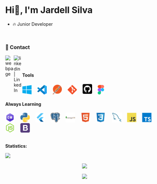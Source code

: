 
<br>

<h1 align="left">Hi🫡, I'm Jardell Silva</h1>

- 🔥 Junior Developer

<br>

### 📩 Contact

[<img align="left" alt="webpage" width="27px" src="https://img.icons8.com/nolan/27/geography.png" />][website]
[<img align="left" alt="linkedin  | LinkedIn" width="27px" src="https://img.icons8.com/nolan/27/linkedin.png" />][linkedin]

</p>

<br><br>

<!-- ********************************* Tools ******************************************** -->

<div>
   <h4><strong>Tools</strong></h4>
   <img src="./assets/windows.svg" width="30px">&ensp;&ensp;
   <img src="./assets/vscode.svg" width="30px">&ensp;&ensp;
   <img src="./assets/postman.svg" width="30px">&ensp;&ensp;
   <img src="./assets/git.svg" width="30px">&ensp;&ensp;
   <img src="./assets/github.svg" width="30px">&ensp;&ensp;
   <img src="./assets/figma.svg" width="20px">&ensp;&ensp;
</div>

<!-- ********************************* Always Learning **************************************** -->

<div>
 <h4><strong>Always Learning</strong></h4>
   <img src="./assets/csharp.png" width="30px">&ensp;&ensp;
   <img src="./assets/python.png" width="30px">&ensp;&ensp;
   <img src="./assets/flutter.png" width="30px">&ensp;&ensp;
   <img src="./assets/postgresql.png" width="30px">&ensp;&ensp;
   <img src="./assets/mongodb.png" width="30px">&ensp;&ensp;
   <img src="./assets/html5.svg" width="30px">&ensp;&ensp;
   <img src="./assets/css3.svg" width="30px"> &ensp;&ensp;
   <img src="./assets/mysql.svg" width="30px">&ensp;&ensp;
   <img src="./assets/javascript.svg" width="30px">&ensp;&ensp;
   <img src="./assets/typescript.svg" width="30px">&ensp;&ensp;
   <img src="./assets/nodejs.svg" width="30px">&ensp;&ensp;
   <img src="./assets/bootstrap5.png" width="30px">&ensp;&ensp;
</div>

<br>

**Statistics:**

![](https://komarev.com/ghpvc/?username=JardellVic&color=brightgreen&style=for-the-badge)

<center>
    <tr>
      <td>
      </td>
    </tr>
      <td><p align="center"><a href="#"><img width="400px" src="https://github-readme-stats.vercel.app/api/top-langs?username=JardellVic&layout=compact&langs_count=20&hide_border=true&theme=chartreuse-dark" /></a></p>
      </td>
    <tr>
      <td><p align="center"><a href="#"><img width="400px" src="https://github-readme-streak-stats.herokuapp.com/?user=JardellVic&hide_border=true&theme=chartreuse-dark" /></a></p>
      </td>
    </tr>


</center>

[website]:  https://jardell.dev.br/
[linkedin]: https://www.linkedin.com/in/jarsilva/
